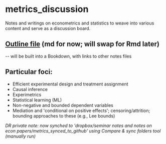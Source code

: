 # metrics_discussion
 Notes and writings on econometrics and statistics to weave into various content and serve as a discussion board.

## [Outline file](metrics_outline.md) (md for now; will swap for Rmd later)

-- will be built into a Bookdown, with links to other notes files

## Particular foci:

 - Efficient experimental design and treatment assignment
 - Causal inference
 - Experimetrics
 - Statistical learning (ML)
 - Non-negative and bounded dependent variables
 - Mediation and 'conditional on positive effects'; censoring/attrition; bounding approaches to these (e.g., Lee bounds)

 

 *DR private note: now synched to 'dropbox/seminar notes and notes on econ papers/metrics_synced_to_github' using Compare & sync folders tool (manually run)*
